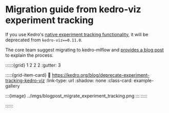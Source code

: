 # Migration guide from kedro-viz experiment tracking

If you use Kedro's [native experiment tracking functionality](https://docs.kedro.org/projects/kedro-viz/en/v9.2.0/experiment_tracking.html), it will be deprecated from ``kedro-viz==0.11.0``.

The core team suggest migrating to kedro-mlflow and [provides a blog post](https://kedro.org/blog/deprecate-experiment-tracking-kedro-viz) to explain the process.


::::::{grid} 1 2 2 2
:gutter: 3

:::::{grid-item-card}
:link: https://kedro.org/blog/deprecate-experiment-tracking-kedro-viz
:link-type: url
:shadow: none
:class-card: example-gallery

:::{image} ../imgs/blogpost_migrate_experiment_tracking.png
:::
:::::

::::::
